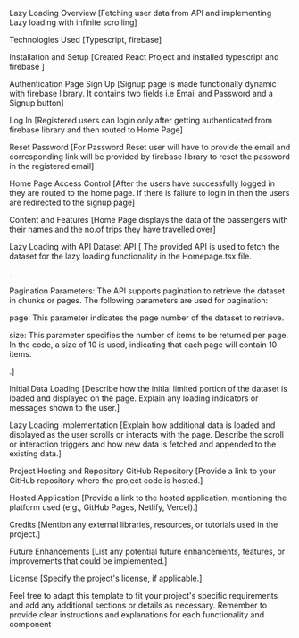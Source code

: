 Lazy Loading
Overview
[Fetching user data from API and implementing Lazy loading with infinite scrolling]

Technologies Used
[Typescript, firebase]

Installation and Setup
[Created React Project and installed typescript and firebase ]

Authentication Page
Sign Up
[Signup page is made functionally dynamic with firebase library. It contains two fields i.e Email and Password and a Signup button]

Log In
[Registered users can login only after getting authenticated from firebase library and then routed to Home Page]

Reset Password
[For Password Reset user will have to provide the email and corresponding link will be provided by firebase library to reset the password in the registered email]

Home Page
Access Control
[After the users have successfully logged in they are routed to the home page. If there is failure to login in then the users are redirected to the signup page]

Content and Features
[Home Page displays the data of the passengers with their names and the no.of trips they have travelled over]

Lazy Loading with API
Dataset API
[
The provided API is used to fetch the dataset for the lazy loading functionality in the Homepage.tsx file.

.

Pagination Parameters:
The API supports pagination to retrieve the dataset in chunks or pages. The following parameters are used for pagination:

page: This parameter indicates the page number of the dataset to retrieve. 

size: This parameter specifies the number of items to be returned per page. In the code, a size of 10 is used, indicating that each page will contain 10 items.

.]

Initial Data Loading
[Describe how the initial limited portion of the dataset is loaded and displayed on the page. Explain any loading indicators or messages shown to the user.]

Lazy Loading Implementation
[Explain how additional data is loaded and displayed as the user scrolls or interacts with the page. Describe the scroll or interaction triggers and how new data is fetched and appended to the existing data.]

Project Hosting and Repository
GitHub Repository
[Provide a link to your GitHub repository where the project code is hosted.]

Hosted Application
[Provide a link to the hosted application, mentioning the platform used (e.g., GitHub Pages, Netlify, Vercel).]

Credits
[Mention any external libraries, resources, or tutorials used in the project.]

Future Enhancements
[List any potential future enhancements, features, or improvements that could be implemented.]

License
[Specify the project's license, if applicable.]

Feel free to adapt this template to fit your project's specific requirements and add any additional sections or details as necessary. Remember to provide clear instructions and explanations for each functionality and component